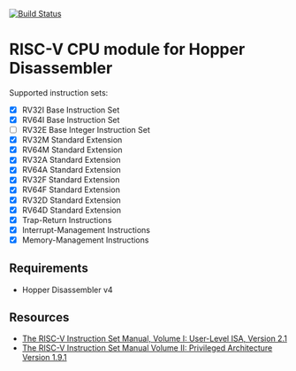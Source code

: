 [![Build Status](https://travis-ci.org/makigumo/RISCV.svg?branch=master)](https://travis-ci.org/makigumo/RISCV)

# RISC-V CPU module for Hopper Disassembler

Supported instruction sets:
* [x] RV32I Base Instruction Set
* [x] RV64I Base Instruction Set
* [ ] RV32E Base Integer Instruction Set
* [x] RV32M Standard Extension
* [x] RV64M Standard Extension
* [x] RV32A Standard Extension
* [x] RV64A Standard Extension
* [x] RV32F Standard Extension
* [x] RV64F Standard Extension
* [x] RV32D Standard Extension
* [x] RV64D Standard Extension
* [x] Trap-Return Instructions
* [x] Interrupt-Management Instructions
* [x] Memory-Management Instructions

## Requirements

* Hopper Disassembler v4

## Resources

* [The RISC-V Instruction Set Manual, Volume I: User-Level ISA, Version 2.1](https://www2.eecs.berkeley.edu/Pubs/TechRpts/2016/EECS-2016-118.html)
* [The RISC-V Instruction Set Manual Volume II: Privileged Architecture Version 1.9.1](https://www2.eecs.berkeley.edu/Pubs/TechRpts/2016/EECS-2016-161.html)


